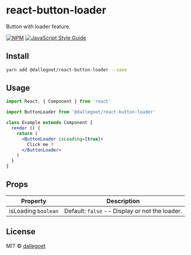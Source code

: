 # react-button-loader

Button with loader feature.

[![NPM](https://img.shields.io/npm/v/@dallegoet/react-button-loader.svg)](https://www.npmjs.com/package/@dallegoet/react-button-loader) [![JavaScript Style Guide](https://img.shields.io/badge/code_style-standard-brightgreen.svg)](https://standardjs.com)

## Install

```bash
yarn add @dallegoet/react-button-loader --save
```

## Usage

```jsx
import React, { Component } from 'react'

import ButtonLoader from '@dallegoet/react-button-loader'

class Example extends Component {
  render () {
    return (
      <ButtonLoader isLoading={true}>
        Click me !
      </ButtonLoader>
    )
  }
}
```

## Props

| Property  | Description |
| ------------- | ------------- |
| isLoading `boolean`  | Default: `false` -- Display or not the loader.  |

## License

MIT © [dallegoet](https://github.com/dallegoet)
